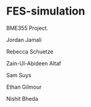 # FES-simulation

BME355 Project.




Jordan Jamali

Rebecca Schuetze

Zain-Ul-Abideen Altaf

Sam Suys

Ethan Gilmour

Nishit Bheda
